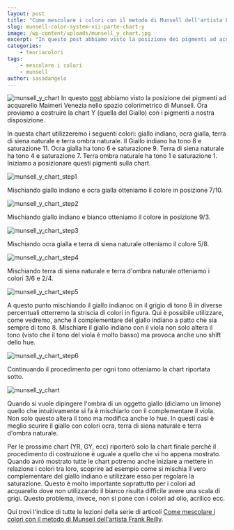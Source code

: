 ```yaml
---
layout: post
title: "Come mescolare i colori con il metodo di Munsell dell'artista Frank Reilly. La tabella dei colori per la gamma dei gialli."
slug: munsell-color-system-vii-parte-chart-y
image: /wp-content/uploads/munsell_y_chart.jpg
excerpt: "In questo post abbiamo visto la posizione dei pigmenti ad acquarello Maimeri Venezia nello spazio colorimetrico di Munsell. Ora proviamo a costruire la"
categories:
    - teoriacolori
tags:
    - mescolare i colori
    - munsell
author: sasadangelo
---
```


![munsell_y_chart](https://www.disegnoepittura.it/wp-content/uploads/munsell_y_chart.jpg "munsell_y_chart") In questo [post](https://www.disegnoepittura.it/munsell-color-system-pratica/) abbiamo visto la posizione dei pigmenti ad acquarello Maimeri Venezia nello spazio colorimetrico di Munsell. Ora proviamo a costruire la chart Y (quella del Giallo) con i pigmenti a nostra disposizione.

In questa chart utilizzeremo i seguenti colori: giallo indiano, ocra gialla, terra di siena naturale e terra ombra naturale. Il Giallo indiano ha tono 8 e saturazione 11. Ocra gialla ha tono 6 e saturazione 9. Terra di siena naturale ha tono 4 e saturazione 7. Terra ombra naturale ha tono 1 e saturazione 1. Iniziamo a posizionare questi pigmenti sulla chart.

![munsell_y_chart_step1](https://www.disegnoepittura.it/wp-content/uploads/munsell_y_chart_step1.jpg "munsell_y_chart_step1")

Mischiando giallo indiano e ocra gialla otteniamo il colore in posizione 7/10.

![munsell_y_chart_step2](https://www.disegnoepittura.it/wp-content/uploads/munsell_y_chart_step2.jpg "munsell_y_chart_step2")

Mischiando giallo indiano e bianco otteniamo il colore in posizione 9/3.

![munsell_y_chart_step3](https://www.disegnoepittura.it/wp-content/uploads/munsell_y_chart_step3.jpg "munsell_y_chart_step3")

Mischiando ocra gialla e terra di siena naturale otteniamo il colore 5/8.

![munsell_y_chart_step4](https://www.disegnoepittura.it/wp-content/uploads/munsell_y_chart_step4.jpg "munsell_y_chart_step4")

Mischiando terra di siena naturale e terra d'ombra naturale otteniamo i colori 3/6 e 2/4.

![munsell_y_chart_step5](https://www.disegnoepittura.it/wp-content/uploads/munsell_y_chart_step5.jpg "munsell_y_chart_step5")

A questo punto mischiando il giallo indianoc on il grigio di tono 8 in diverse percentuali otterremo la striscia di colori in figura. Qui è possibile utilizzare, come vedremo, anche il complementare del giallo indiano a patto che sia sempre di tono 8. Mischiare il giallo indiano con il viola non solo altera il tono (visto che il tono del viola è molto basso) ma provoca anche uno shift dello hue.

![munsell_y_chart_step6](https://www.disegnoepittura.it/wp-content/uploads/munsell_y_chart_step6.jpg "munsell_y_chart_step6")

Continuando il procedimento per ogni tono otteniamo la chart riportata sotto.

![munsell_y_chart](https://www.disegnoepittura.it/wp-content/uploads/munsell_y_chart.jpg "munsell_y_chart")

Quando si vuole dipingere l'ombra di un oggetto giallo (diciamo un limone) quello che intuitivamente si fa è mischiarlo con il complementare il viola. Non solo questo altera il tono ma modifica anche lo hue. In questi casi è meglio scurire il giallo con colori ocra, terra di siena naturale e terra d'ombra naturale.

Per le prossime chart (YR, GY, ecc) riporterò solo la chart finale perchè il procedimento di costruzione è uguale a quello che vi ho appena mostrato. Quando avrò mostrato tutte le chart potremo anche iniziare a mettere in relazione i colori tra loro, scoprire ad esempio come si mischia il vero complementare del giallo indiano e utilizzare esso per regolare la saturazione. Questo è molto importante soprattutto per i colori ad acquarello dove non utilizzando il bianco risulta difficile avere una scala di grigi. Questo problema, invece, non si pone con i colori ad olio, acrilico ecc.

Qui trovi l'indice di tutte le lezioni della serie di articoli [Come mescolare i colori con il metodo di Munsell dell'artista Frank Reilly](https://www.disegnoepittura.it/munsell-color-system/).
